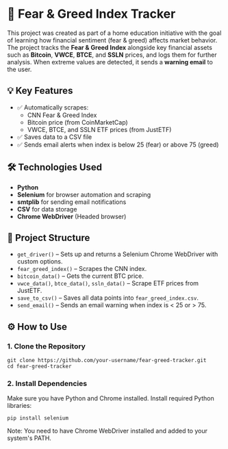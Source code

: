 # 🧠 Fear & Greed Index Tracker

This project was created as part of a home education initiative with the goal of learning how financial sentiment (fear & greed) affects market behavior. The project tracks the **Fear & Greed Index** alongside key financial assets such as **Bitcoin**, **VWCE**, **BTCE**, and **SSLN** prices, and logs them for further analysis. When extreme values are detected, it sends a **warning email** to the user.

## 💡 Key Features

- ✅ Automatically scrapes:
  - CNN Fear & Greed Index
  - Bitcoin price (from CoinMarketCap)
  - VWCE, BTCE, and SSLN ETF prices (from JustETF)
- ✅ Saves data to a CSV file
- ✅ Sends email alerts when index is below 25 (fear) or above 75 (greed)

## 🛠️ Technologies Used

- **Python**
- **Selenium** for browser automation and scraping
- **smtplib** for sending email notifications
- **CSV** for data storage
- **Chrome WebDriver** (Headed browser)

## 🧩 Project Structure

- `get_driver()` – Sets up and returns a Selenium Chrome WebDriver with custom options.
- `fear_greed_index()` – Scrapes the CNN index.
- `bitcoin_data()` – Gets the current BTC price.
- `vwce_data()`, `btce_data()`, `ssln_data()` – Scrape ETF prices from JustETF.
- `save_to_csv()` – Saves all data points into `fear_greed_index.csv`.
- `send_email()` – Sends an email warning when index is < 25 or > 75.

## ⚙️ How to Use

### 1. Clone the Repository

```
git clone https://github.com/your-username/fear-greed-tracker.git
cd fear-greed-tracker
```
### 2. Install Dependencies
Make sure you have Python and Chrome installed.
Install required Python libraries:
```
pip install selenium
```
Note: You need to have Chrome WebDriver installed and added to your system's PATH.
